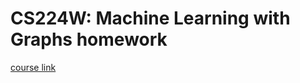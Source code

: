 # CS224W: Machine Learning with Graphs homework

[course link](http://web.stanford.edu/class/cs224w/)
